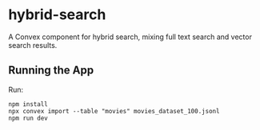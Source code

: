 # hybrid-search

A Convex component for hybrid search, mixing full text search and vector search results.

## Running the App

Run:

```
npm install
npx convex import --table "movies" movies_dataset_100.jsonl
npm run dev
```
